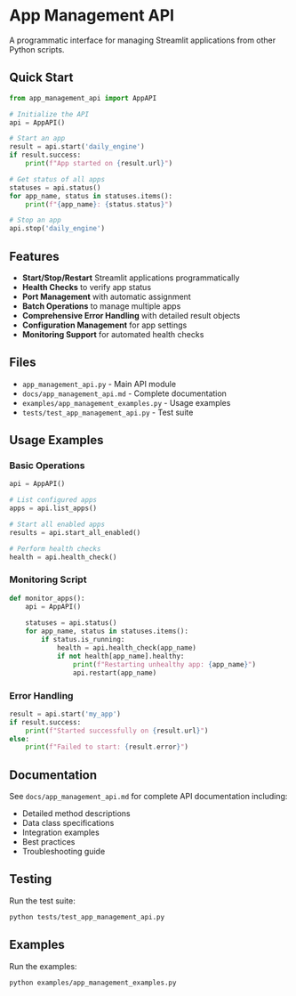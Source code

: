 # App Management API

A programmatic interface for managing Streamlit applications from other Python scripts.

## Quick Start

```python
from app_management_api import AppAPI

# Initialize the API
api = AppAPI()

# Start an app
result = api.start('daily_engine')
if result.success:
    print(f"App started on {result.url}")

# Get status of all apps
statuses = api.status()
for app_name, status in statuses.items():
    print(f"{app_name}: {status.status}")

# Stop an app
api.stop('daily_engine')
```

## Features

- **Start/Stop/Restart** Streamlit applications programmatically
- **Health Checks** to verify app status
- **Port Management** with automatic assignment
- **Batch Operations** to manage multiple apps
- **Comprehensive Error Handling** with detailed result objects
- **Configuration Management** for app settings
- **Monitoring Support** for automated health checks

## Files

- `app_management_api.py` - Main API module
- `docs/app_management_api.md` - Complete documentation
- `examples/app_management_examples.py` - Usage examples
- `tests/test_app_management_api.py` - Test suite

## Usage Examples

### Basic Operations
```python
api = AppAPI()

# List configured apps
apps = api.list_apps()

# Start all enabled apps
results = api.start_all_enabled()

# Perform health checks
health = api.health_check()
```

### Monitoring Script
```python
def monitor_apps():
    api = AppAPI()
    
    statuses = api.status()
    for app_name, status in statuses.items():
        if status.is_running:
            health = api.health_check(app_name)
            if not health[app_name].healthy:
                print(f"Restarting unhealthy app: {app_name}")
                api.restart(app_name)
```

### Error Handling
```python
result = api.start('my_app')
if result.success:
    print(f"Started successfully on {result.url}")
else:
    print(f"Failed to start: {result.error}")
```

## Documentation

See `docs/app_management_api.md` for complete API documentation including:
- Detailed method descriptions
- Data class specifications
- Integration examples
- Best practices
- Troubleshooting guide

## Testing

Run the test suite:
```bash
python tests/test_app_management_api.py
```

## Examples

Run the examples:
```bash
python examples/app_management_examples.py
```